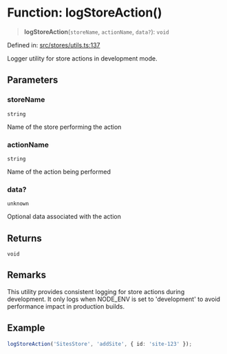 # Function: logStoreAction()

> **logStoreAction**(`storeName`, `actionName`, `data?`): `void`

Defined in: [src/stores/utils.ts:137](https://github.com/Nick2bad4u/Uptime-Watcher/blob/2a45eeb1723f8f7089001af2c92aa07d82dfe7e4/src/stores/utils.ts#L137)

Logger utility for store actions in development mode.

## Parameters

### storeName

`string`

Name of the store performing the action

### actionName

`string`

Name of the action being performed

### data?

`unknown`

Optional data associated with the action

## Returns

`void`

## Remarks

This utility provides consistent logging for store actions during development.
It only logs when NODE_ENV is set to 'development' to avoid performance
impact in production builds.

## Example

```typescript
logStoreAction('SitesStore', 'addSite', { id: 'site-123' });
```
